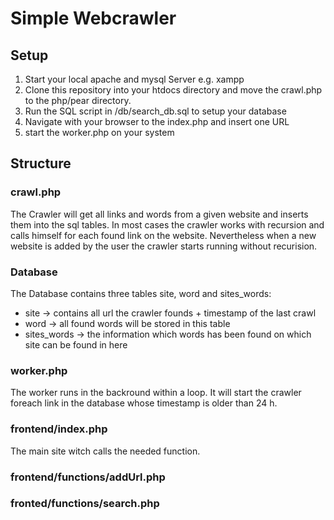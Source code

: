 # Simple Webcrawler

## Setup
1. Start your local apache and mysql Server e.g. xampp
2. Clone this repository into your htdocs directory and move the crawl.php to the php/pear directory.
3. Run the SQL script in /db/search_db.sql to setup your database
4. Navigate with your browser to the index.php and insert one URL
5. start the worker.php on your system

## Structure
### crawl.php
The Crawler will get all links and words from a given website and inserts them into the sql tables. 
In most cases the crawler works with recursion and calls himself for each found link on the website.
Nevertheless when a new website is added by the user the crawler starts running without recurision.

### Database
The Database contains three tables site, word and sites_words:
* site -> contains all url the crawler founds + timestamp of the last crawl
* word -> all found words will be stored in this table
* sites_words -> the information which words has been found on which site can be found in here

### worker.php
The worker runs in the backround within a loop. It will start the crawler foreach link in the database whose timestamp is older than 24 h.

### frontend/index.php
The main site witch calls the needed function.

### frontend/functions/addUrl.php

### fronted/functions/search.php


